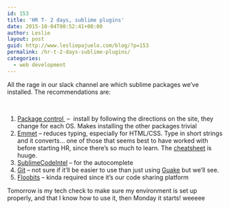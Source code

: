 ```yaml
---
id: 153
title: 'HR T- 2 days, sublime plugins'
date: 2015-10-04T00:52:41+00:00
author: Leslie
layout: post
guid: http://www.lesliepajuelo.com/blog/?p=153
permalink: /hr-t-2-days-sublime-plugins/
categories:
  - web development
---
```

All the rage in our slack channel are which sublime packages we&#8217;ve installed. The recommendations are:

&nbsp;

  1. <a href="https://packagecontrol.io/" target="_blank">Package control </a> &#8211;  install by following the directions on the site, they change for each OS. Makes installing the other packages trivial
  2. <a href="https://github.com/sergeche/emmet-sublime" target="_blank">Emmet</a> &#8211; reduces typing, especially for HTML/CSS. Type in short strings and it converts&#8230; one of those that seems best to have worked with before starting HR, since there&#8217;s so much to learn. The <a href="http://docs.emmet.io/cheat-sheet/" target="_blank">cheatsheet</a> is huuge.
  3. <a href="http://sublimecodeintel.github.io/SublimeCodeIntel/" target="_blank">SublimeCodeIntel</a> &#8211; for the autocomplete
  4. <a href="https://github.com/kemayo/sublime-text-git" target="_blank">Git</a> &#8211; not sure if it&#8217;ll be easier to use than just using <a href="http://guake.org/" target="_blank">Guake</a> but we&#8217;ll see.
  5. <a href="https://floobits.com/help/plugins" target="_blank">Floobits</a> &#8211; kinda required since it&#8217;s our code sharing platform

Tomorrow is my tech check to make sure my environment is set up properly, and that I know how to use it, then Monday it starts! weeeee